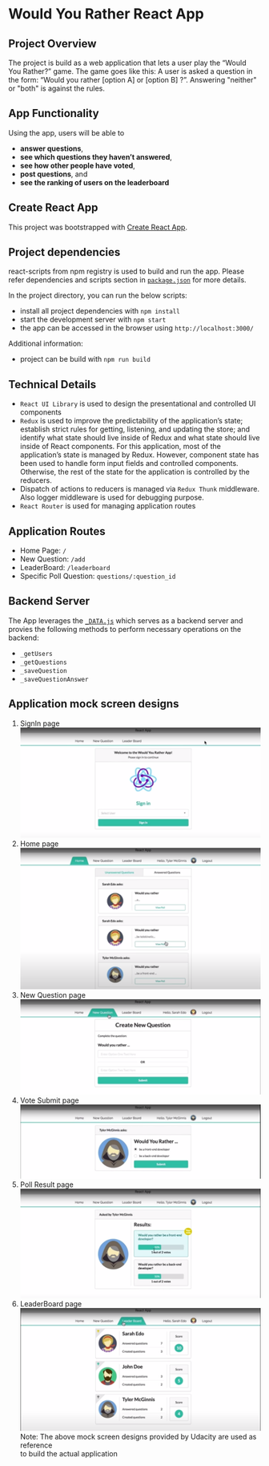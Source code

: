 # Would You Rather React App
## Project Overview
The project is build as a web application that lets a user play the “Would You Rather?” game. The game goes like this: A user is asked a question in the form: “Would you rather [option A] or [option B] ?”. Answering "neither" or "both" is against the rules.
## App Functionality
Using the app, users will be able to 
* **answer questions**, 
* **see which questions they haven’t answered**,
* **see how other people have voted**,
* **post questions**, and 
* **see the ranking of users on the leaderboard**

## Create React App
This project was bootstrapped with [Create React App](https://github.com/facebook/create-react-app).
## Project dependencies
react-scripts from npm registry is used to build and run the app.
Please refer dependencies and scripts section in [`package.json`](package.json) for more details.

In the project directory, you can run the below scripts:
* install all project dependencies with `npm install`
* start the development server with `npm start`
* the app can be accessed in the browser using `http://localhost:3000/`

Additional information:
* project can be build with `npm run build`
## Technical Details
* `React UI Library` is used to design the presentational and controlled UI components
* `Redux` is used to improve the predictability of the application’s state; establish strict rules for getting, listening, and updating the store; and identify what state should live inside of Redux and what state should live inside of React components.
For this application, most of the application’s state is managed by Redux. However, component state has been used to handle form input fields and controlled components. Otherwise, the rest of the state for the application is controlled by the reducers.
* Dispatch of actions to reducers is managed via `Redux Thunk` middleware. Also logger middleware is used for debugging purpose.
* `React Router` is used for managing application routes

## Application Routes
* Home Page: `/`
* New Question: `/add`
* LeaderBoard: `/leaderboard`
* Specific Poll Question: `questions/:question_id`
## Backend Server

The App leverages the [`_DATA.js`](src/utils/_DATA.js) which serves as a backend server 
and provies the following methods to perform necessary operations on the backend:

* `_getUsers`
* `_getQuestions`
* `_saveQuestion`
* `_saveQuestionAnswer`

## Application mock screen designs
1. SignIn page
![App SignIn Page](mock_screen_layouts/SignIn.png "SignIn page")
2. Home page
![App Home Page](mock_screen_layouts/HomePage.png "Home page")
3. New Question page
![App New Question Page](mock_screen_layouts/CreateNewQuestion.png "NewQuestion page")
4. Vote Submit page
![App Vote Submit Page](mock_screen_layouts/SubmitAnswer.png "Vote Submit page")
5. Poll Result page
![App Poll Result Page](mock_screen_layouts/ViewPollResult.png "Poll Result page")
6. LeaderBoard page
![App LeaderBoard Page](mock_screen_layouts/LeaderBoard.png "LeaderBoard page")
Note: The above mock screen designs provided by Udacity are used as reference \
to build the actual application

